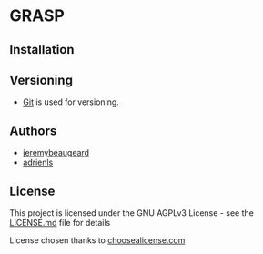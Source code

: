 # GRASP

## Installation

## Versioning
* [Git](https://git-scm.com/) is used for versioning.

## Authors
* [jeremybeaugeard](https://github.com/jeremybeaugeard)
* [adrienls](https://github.com/adrienls)

## License
This project is licensed under the GNU AGPLv3 License - see the [LICENSE.md](../../LICENSE) file for details

License chosen thanks to [choosealicense.com](https://choosealicense.com/)
